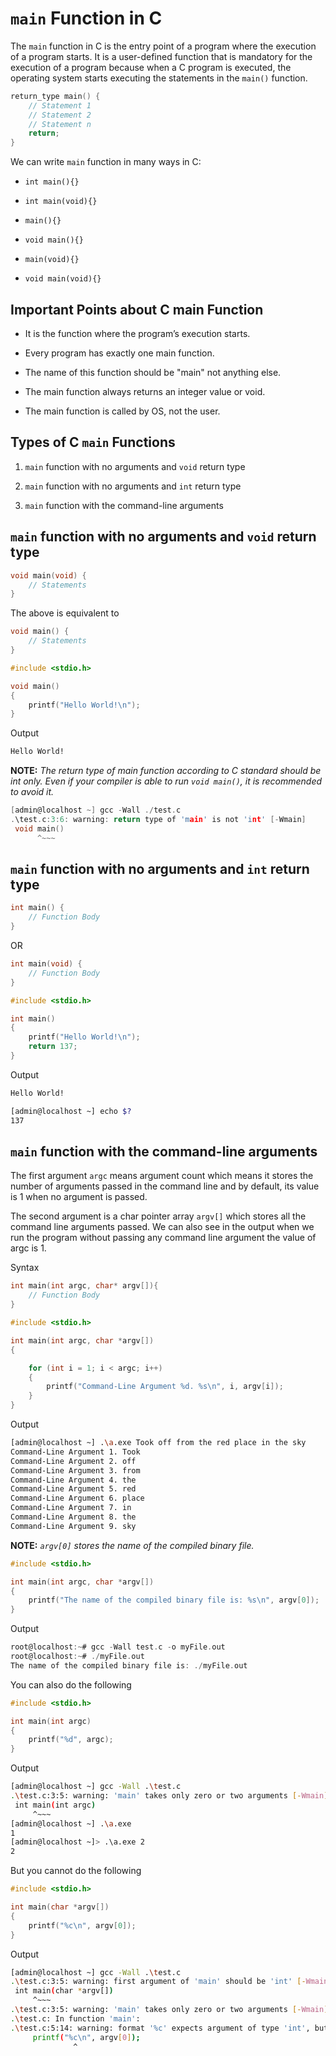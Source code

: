 # `main` Function in C

The `main` function in C is the entry point of a program where the execution of a program starts. It is a user-defined function that is mandatory for the execution of a program because when a C program is executed, the operating system starts executing the statements in the `main()` function.

```c
return_type main() {
    // Statement 1
    // Statement 2
    // Statement n
    return;
}
```

We can write `main` function in many ways in C:

- `int main(){}`

- `int main(void){}`

- `main(){}`

- `void main(){}`

- `main(void){}`

- `void main(void){}`

## Important Points about C main Function

- It is the function where the program’s execution starts.

- Every program has exactly one main function.

- The name of this function should be "main" not anything else.

- The main function always returns an integer value or void.

- The main function is called by OS, not the user.

## Types of C `main` Functions

1. `main` function with no arguments and `void` return type

2. `main` function with no arguments and `int` return type

3. `main` function with the command-line arguments

## `main` function with no arguments and `void` return type

```c
void main(void) {
    // Statements
}
```

The above is equivalent to

```c
void main() {
    // Statements
}
```

```c
#include <stdio.h>

void main()
{
    printf("Hello World!\n");
}
```

Output

```bash
Hello World!
```

**NOTE:** *The return type of main function according to C standard should be int only. Even if your compiler is able to run `void main()`, it is recommended to avoid it.*

```c
[admin@localhost ~] gcc -Wall ./test.c
.\test.c:3:6: warning: return type of 'main' is not 'int' [-Wmain]
 void main()
      ^~~~
```

## `main` function with no arguments and `int` return type

```c
int main() {
    // Function Body
}
```

OR

```c
int main(void) {
    // Function Body
}
```

```c
#include <stdio.h>

int main()
{
    printf("Hello World!\n");
    return 137;
}
```

Output

```bash
Hello World!
```

```bash
[admin@localhost ~] echo $?
137
```

## `main` function with the command-line arguments

The first argument `argc` means argument count which means it stores the number of arguments passed in the command line and by default, its value is 1 when no argument is passed.

The second argument is a char pointer array `argv[]` which stores all the command line arguments passed. We can also see in the output when we run the program without passing any command line argument the value of argc is 1.

Syntax

```c
int main(int argc, char* argv[]){
    // Function Body
}
```

```c
#include <stdio.h>

int main(int argc, char *argv[])
{

    for (int i = 1; i < argc; i++)
    {
        printf("Command-Line Argument %d. %s\n", i, argv[i]);
    }
}
```

Output

```bash
[admin@localhost ~] .\a.exe Took off from the red place in the sky
Command-Line Argument 1. Took
Command-Line Argument 2. off
Command-Line Argument 3. from
Command-Line Argument 4. the
Command-Line Argument 5. red
Command-Line Argument 6. place
Command-Line Argument 7. in
Command-Line Argument 8. the
Command-Line Argument 9. sky
```

**NOTE:** *`argv[0]` stores the name of the compiled binary file.*

```c
#include <stdio.h>

int main(int argc, char *argv[])
{
    printf("The name of the compiled binary file is: %s\n", argv[0]);
}
```

Output

```c
root@localhost:~# gcc -Wall test.c -o myFile.out
root@localhost:~# ./myFile.out
The name of the compiled binary file is: ./myFile.out
```

You can also do the following

```c
#include <stdio.h>

int main(int argc)
{
    printf("%d", argc);
}
```

Output

```bash
[admin@localhost ~] gcc -Wall .\test.c
.\test.c:3:5: warning: 'main' takes only zero or two arguments [-Wmain]
 int main(int argc)
     ^~~~
[admin@localhost ~] .\a.exe
1
[admin@localhost ~]> .\a.exe 2
2
```

But you cannot do the following

```c
#include <stdio.h>

int main(char *argv[])
{
    printf("%c\n", argv[0]);
}
```

Output

```bash
[admin@localhost ~] gcc -Wall .\test.c
.\test.c:3:5: warning: first argument of 'main' should be 'int' [-Wmain]
 int main(char *argv[])
     ^~~~
.\test.c:3:5: warning: 'main' takes only zero or two arguments [-Wmain]
.\test.c: In function 'main':
.\test.c:5:14: warning: format '%c' expects argument of type 'int', but argument 2 has type 'char *' [-Wformat=]
     printf("%c\n", argv[0]);
              ^
```
